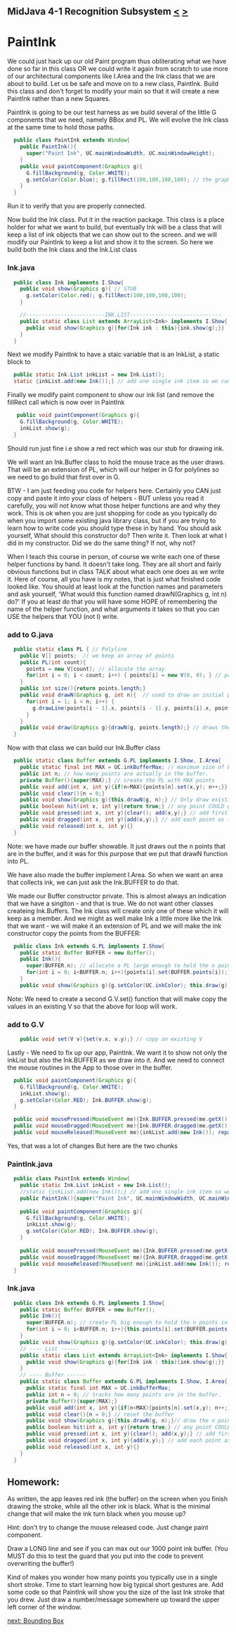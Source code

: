 ## MidJava 4-1 Recognition Subsystem [&LT;](MJ0305.md) [&GT;](MJ0402.md)

# PaintInk

We could just hack up our old Paint program thus obliterating what we have done so far in this class OR we could write it again from scratch to use more of our architectural components like I.Area and the Ink class that we are about to build. Let us be safe and move on to a new class, PaintInk. Build this class and don't forget to modify your main so that it will create a new PaintInk rather than a new Squares.

PaintInk is going to be our test harness as we build several of the little G components that we need, namely BBox and PL. We will evolve the Ink class at the same time to hold those paths. 

```java
  public class PaintInk extends Window{
    public PaintInk(){
      super("Paint Ink", UC.mainWindowWidth, UC.mainWindowHeight);
    }
    public void paintComponent(Graphics g){
      G.fillBackground(g, Color.WHITE);
      g.setColor(Color.blue); g.fillRect(100,100,100,100); // the graphics equivalent of "Hello World"
    }
  }
```

Run it to verify that you are properly connected.

Now build the Ink class. Put it in the reaction package. This class is a place holder for what we want to build, but eventually Ink will be a class that will keep a list of ink objects that we can show out to the screen. and we will modify our PaintInk to keep a list and show it to the screen. So here we build both the Ink class and the Ink.List class

### Ink.java

```java
  public class Ink implements I.Show{
    public void show(Graphics g){ // STUB
      g.setColor(Color.red); g.fillRect(100,100,100,100);
    }

    //-------------------------INK.LIST-----------------------------
    public static class List extends ArrayList<Ink> implements I.Show{
      public void show(Graphics g){for(Ink ink : this){ink.show(g);}}
    }
  }
```

Next we modify PaintInk to have a staic variable that is an InkList, a static block to 

```java
  public static Ink.List inkList = new Ink.List();
  static {inkList.add(new Ink());} // add one single ink item so we can test showing a list
```

Finally we modify paint component to show our ink list (and remove the fillRect call which is now over in PaintInk

```java
   public void paintComponent(Graphics g){
    G.fillBackground(g, Color.WHITE);
    inkList.show(g);
  }
```

Should run just fine i.e show a red rect which was our stub for drawing ink.

We will want an Ink.Buffer class to hold the mouse trace as the user draws. That will be an extension of PL, which will our helper in G for polylines so we need to go build that first over in G.

BTW - I am just feeding you code for helpers here. Certainly you CAN just copy and paste it into your class of helpers - BUT unless you read it carefully, you will not know what those helper functions are and why they work. This is ok when you are just shopping for code as you typically do when you import some existing java library class, but if you are trying to learn how to write code you should type these in by hand. You should ask yourself, What should this constructor do? Then write it. Then look at what I did in my constructor. Did we do the same thing? If not, why not? 

When I teach this course in person, of course we write each one of these helper functions by hand. It doesn't take long. They are all short and fairly obvious functions but in class TALK about what each one does as we write it. Here of course, all you have is my notes, that is just what finished code looked like. You should at least look at the function names and parameters and ask yourself, 'What would this function named drawN(Graphics g, int n) do?' If you at least do that you will have some HOPE of remembering the name of the helper function, and what arguments it takes so that you can USE the helpers that YOU (not I) write.

### add to G.java
```java
  public static class PL { // Polyline
    public V[] points;  // we keep an array of points
    public PL(int count){  
      points = new V[count]; // allocate the array 
      for(int i = 0; i < count; i++) { points[i] = new V(0, 0); } // populate it with V objects
    }
    public int size(){return points.length;}
    public void drawN(Graphics g, int n){  // used to draw an initial portion of the full array
      for(int i = 1; i < n; i++) {
        g.drawLine(points[i - 1].x, points[i - 1].y, points[i].x, points[i].y);
      }
    }
    public void draw(Graphics g){drawN(g, points.length);} // draws the whole array.
  }
```

Now with that class we can build our Ink.Buffer class

```java
  public static class Buffer extends G.PL implements I.Show, I.Area{
    public static final int MAX = UC.inkBufferMax; // maximum size of buffer
    public int n; // how many points are actually in the buffer.
    private Buffer(){super(MAX);} // create the PL with MAX points
    public void add(int x, int y){if(n<MAX){points[n].set(x,y); n++;}} // adds new point to buffer
    public void clear(){n = 0;} 
    public void show(Graphics g){this.drawN(g, n);} // Only draw existing points
    public boolean hit(int x, int y){return true;} // any point COULD go into ink
    public void pressed(int x, int y){clear(); add(x,y);} // add first point
    public void dragged(int x, int y){add(x,y);} // add each point as it comes in
    public void released(int x, int y){}
  }
```

Note: we have made our buffer showable. It just draws out the n points that are in the buffer, and it was for this purpose that we put that drawN function into PL.

We have also made the buffer implement I.Area. So when we want an area that collects ink, we can just ask the Ink.BUFFER to do that.

We made our Buffer constructor private. This is almost always an indication that we have a singlton - and that is true. We do not want other classes createing Ink.Buffers. The Ink class will create only one of these which it will keep as a member. And we might as well make Ink a little more like the Ink that we want - we will make it an extension of PL and we will make the ink constructor copy the points from the BUFFER:

```java 
  public class Ink extends G.PL implements I.Show{
    public static Buffer BUFFER = new Buffer();
    public Ink(){
      super(BUFFER.n); // allocate a PL large enough to hold the n points in the buffer
      for(int i = 0; i<BUFFER.n; i++){points[i].set(BUFFER.points[i]);}
    }
    public void show(Graphics g){g.setColor(UC.inkColor); this.draw(g);}
```
    
Note: We need to create a second G.V.set() function that will make copy the values in an existing V so that the above for loop will work.

### add to G.V
```java
    public void set(V v){set(v.x, v.y);} // copy an existing V
```
Lastly - We need to fix up our app, PaintInk. We want it to show not only the inkList but also the Ink.BUFFER as we draw into it. And we need to connect the mouse routines in the App to those over in the buffer.

```java
  public void paintComponent(Graphics g){
    G.fillBackground(g, Color.WHITE);
    inkList.show(g);
    g.setColor(Color.RED); Ink.BUFFER.show(g);
  }

  public void mousePressed(MouseEvent me){Ink.BUFFER.pressed(me.getX(),me.getY()); repaint();}
  public void mouseDragged(MouseEvent me){Ink.BUFFER.dragged(me.getX(),me.getY()); repaint();}
  public void mouseReleased(MouseEvent me){inkList.add(new Ink()); repaint();}
```

Yes, that was a lot of changes But here are the two chunks

###  PaintInk.java
```java
  public class PaintInk extends Window{
    public static Ink.List inkList = new Ink.List();
    //static {inkList.add(new Ink());} // add one single ink item so we can test showing a list
    public PaintInk(){super("Paint Ink", UC.mainWindowWidth, UC.mainWindowHeight);}
    
    public void paintComponent(Graphics g){
      G.fillBackground(g, Color.WHITE);
      inkList.show(g);
      g.setColor(Color.RED); Ink.BUFFER.show(g);     
    }
    
    public void mousePressed(MouseEvent me){Ink.BUFFER.pressed(me.getX(),me.getY()); repaint();}
    public void mouseDragged(MouseEvent me){Ink.BUFFER.dragged(me.getX(),me.getY()); repaint();}
    public void mouseReleased(MouseEvent me){inkList.add(new Ink()); repaint();}
  }
```
### Ink.java
```java
  public class Ink extends G.PL implements I.Show{
    public static Buffer BUFFER = new Buffer();
    public Ink(){
      super(BUFFER.n); // create PL big enough to hold the n points in BUFFER
      for(int i = 0; i<BUFFER.n; i++){this.points[i].set(BUFFER.points[i]);}
    }
    public void show(Graphics g){g.setColor(UC.inkColor); this.draw(g);}
    // ---- List ------
    public static class List extends ArrayList<Ink> implements I.Show{
      public void show(Graphics g){for(Ink ink : this){ink.show(g);}}
    }
    // ---- Buffer ------
    public static class Buffer extends G.PL implements I.Show, I.Area{
      public static final int MAX = UC.inkBufferMax;
      public int n = 0; // tracks how many points are in the buffer.
      private Buffer(){super(MAX);}
      public void add(int x, int y){if(n<MAX){points[n].set(x,y); n++;}} // adds 1 new point to buffer
      public void clear(){n = 0;} // reset the buffer
      public void show(Graphics g){this.drawN(g, n);}// draw the n points as a line.
      public boolean hit(int x, int y){return true;} // any point COULD go into ink
      public void pressed(int x, int y){clear(); add(x,y);} // add first point
      public void dragged(int x, int y){add(x,y);} // add each point as it comes is
      public void released(int x, int y){}
    }
  }
```

## Homework:

As written, the app leaves red ink (the buffer) on the screen when you finish drawing the stroke, while all the other ink is black. What is the minimal change that will make the ink turn black when you mouse up?

Hint: don't try to change the mouse released code. Just change paint component.

Draw a LONG line and see if you can max out our 1000 point ink buffer. (You MUST do this to test the guard that you put into the code to prevent overwriting the buffer!)

Kind of makes you wonder how many points you typically use in a single short stroke. Time to start learning how big typical short gestures are. Add some code so that PaintInk will show you the size of the last Ink stroke that you drew. Just draw a number/message somewhere up toward the upper left corner of the window.

[next: Bounding Box](MJ0402.md)
